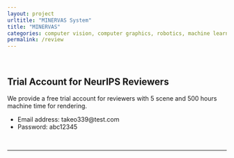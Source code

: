 ```yaml
---
layout: project
urltitle: "MINERVAS System"
title: "MINERVAS"
categories: computer vision, computer graphics, robotics, machine learning, system
permalink: /review
---
```

<br>

<div class="row">
  <div class="col-xs-12">
    <h2>Trial Account for NeurIPS Reviewers</h2>
  </div>
</div>

<div class="row">
  <div class="col-xs-12">
    <p>
      We provide a free trial account for reviewers with 5 scene and 500 hours machine time for rendering.
      <ul>
        <li>Email address: takeo339@test.com</li>
        <li>Password: abc12345</li>
      </ul>
    </p>
  </div>
</div><br>

<hr>
